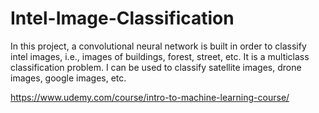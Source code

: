 # Intel-Image-Classification
In this project, a convolutional neural network is built in order to classify intel images, i.e., images of buildings, forest, street, etc. It is a multiclass classification problem. I can be used to classify satellite images, drone images, google images, etc.

https://www.udemy.com/course/intro-to-machine-learning-course/
